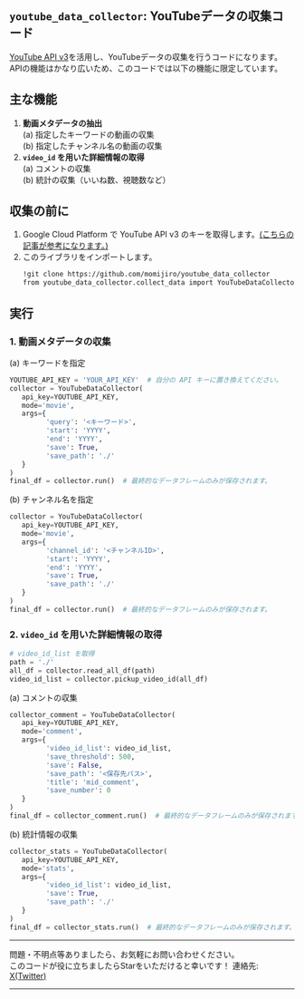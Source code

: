 ## `youtube_data_collector`: YouTubeデータの収集コード

[YouTube API v3](https://developers.google.com/youtube/v3/docs?hl=ja)を活用し、YouTubeデータの収集を行うコードになります。  
APIの機能はかなり広いため、このコードでは以下の機能に限定しています。

## 主な機能

1. **動画メタデータの抽出**  
  (a) 指定したキーワードの動画の収集  
  (b) 指定したチャンネル名の動画の収集
2. **`video_id` を用いた詳細情報の取得**  
  (a) コメントの収集  
  (b) 統計の収集（いいね数、視聴数など）

## 収集の前に
1. Google Cloud Platform で YouTube API v3 のキーを取得します。[(こちらの記事が参考になります。)](https://qiita.com/shinkai_/items/10a400c25de270cb02e4)
2. このライブラリをインポートします。
   ```bash
   !git clone https://github.com/momijiro/youtube_data_collector
   from youtube_data_collector.collect_data import YouTubeDataCollector
   ```

## 実行

### 1. 動画メタデータの収集

  (a) キーワードを指定
  ```python
  YOUTUBE_API_KEY = 'YOUR_API_KEY'  # 自分の API キーに置き換えてください。
  collector = YouTubeDataCollector(
     api_key=YOUTUBE_API_KEY,
     mode='movie',
     args={
           'query': '<キーワード>',
           'start': 'YYYY',
           'end': 'YYYY',
           'save': True,
           'save_path': './'
     }
  )
  final_df = collector.run()  # 最終的なデータフレームのみが保存されます。
  ```

  (b) チャンネル名を指定 
  ```python
  collector = YouTubeDataCollector(
     api_key=YOUTUBE_API_KEY,
     mode='movie',
     args={
           'channel_id': '<チャンネルID>',
           'start': 'YYYY',
           'end': 'YYYY',
           'save': True,
           'save_path': './'
     }
  )
  final_df = collector.run()  # 最終的なデータフレームのみが保存されます。
  ```

### 2. `video_id` を用いた詳細情報の取得

  ```python
  # video_id_list を取得
  path = './'
  all_df = collector.read_all_df(path)
  video_id_list = collector.pickup_video_id(all_df)
  ```

  (a) コメントの収集
  ```python
  collector_comment = YouTubeDataCollector(
     api_key=YOUTUBE_API_KEY,
     mode='comment',
     args={
           'video_id_list': video_id_list,
           'save_threshold': 500,
           'save': False,
           'save_path': '<保存先パス>',
           'title': 'mid_comment',
           'save_number': 0
     }
  )
  final_df = collector_comment.run()  # 最終的なデータフレームのみが保存されます。
  ```

  (b) 統計情報の収集  
  ```python
  collector_stats = YouTubeDataCollector(
     api_key=YOUTUBE_API_KEY,
     mode='stats',
     args={
           'video_id_list': video_id_list,
           'save': True,
           'save_path': './'
     }
  )
  final_df = collector_stats.run()  # 最終的なデータフレームのみが保存されます。
  ```

---

問題・不明点等ありましたら、お気軽にお問い合わせください。  
このコードが役に立ちましたらStarをいただけると幸いです！
連絡先: [X(Twitter)](https://twitter.com/kanure24) 

---
